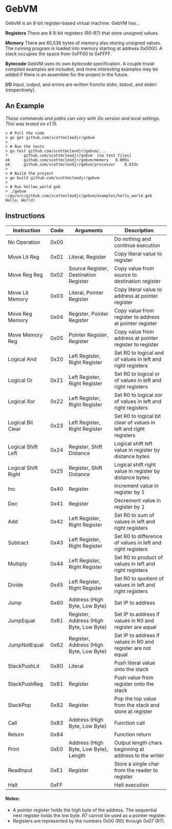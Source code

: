 # GebVM

GebvM is an 8-bit register-based virtual machine.  GebVM has...

**Registers** There are 8 8-bit registers (R0-R7) that store unsigned values.

**Memory** There are 65,536 bytes of memory also storing unsigned values.  The running program is loaded into memory starting at address 0x0000.  A stack occupies the space from 0xFF00 to 0xFFFF.

**Bytecode** GebVM uses its own bytecode specification.  A couple trivial compiled examples are included, and more interesting examples may be added if there is an assembler for the project in the future.

**I/O** Input, output, and errors are written from/to stdin, stdout, and stderr (respectively).

## An Example

_These commands and paths can vary with Go version and local settings.  This was tested on v1.15._
```
> # Pull the code
> go get github.com/scottmcleodjr/gebvm
>
> # Run the tests
> go test github.com/scottmcleodjr/gebvm/...
?   	github.com/scottmcleodjr/gebvm	[no test files]
ok  	github.com/scottmcleodjr/gebvm/memory	0.009s
ok  	github.com/scottmcleodjr/gebvm/processor	0.033s
>
> # Build the project
> go build github.com/scottmcleodjr/gebvm
>
> # Run hellow_world.geb
> ./gebvm ~/go/src/github.com/scottmcleodjr/gebvm/examples/hello_world.geb
Hello, World!
```

## Instructions

| Instruction         | Code | Arguments                               | Description                                                       |
|---------------------|------|-----------------------------------------|-------------------------------------------------------------------|
| No Operation        | 0x00 |                                         | Do nothing and continue execution                                 |
| Move Lit Reg        | 0x01 | Literal, Register                       | Copy literal value to register                                    |
| Move Reg Reg        | 0x02 | Source Register, Destination Register   | Copy value from source to destination register                    |
| Move Lit Memory     | 0x03 | Literal, Pointer Register               | Copy literal value to address at pointer register                 |
| Move Reg Memory     | 0x04 | Register, Pointer Register              | Copy value from register to address at pointer register           |
| Move Memory Reg     | 0x05 | Pointer Register, Register              | Copy value from address at pointer register to register           |
| Logical And         | 0x20 | Left Register, Right Register           | Set R0 to logical and of values in left and right registers       |
| Logical Or          | 0x21 | Left Register, Right Register           | Set R0 to logical or of values in left and right registers        |
| Logical Xor         | 0x22 | Left Register, Right Register           | Set R0 to logical xor of values in left and right registers       |
| Logical Bit Clear   | 0x23 | Left Register, Right Register           | Set R0 to logical bit clear of values in left and right registers |
| Logical Shift Left  | 0x24 | Register, Shift Distance                | Logical shift left value in register by distance bytes            |
| Logical Shift Right | 0x25 | Register, Shift Distance                | Logical shift right value in register by distance bytes           |
| Inc                 | 0x40 | Register                                | Increment value in register by 1                                  |
| Dec                 | 0x41 | Register                                | Decrement value in register by 1                                  |
| Add                 | 0x42 | Left Register, Right Register           | Set R0 to sum of values in left and right registers               |
| Subtract            | 0x43 | Left Register, Right Register           | Set R0 to difference of values in left and right registers        |
| Multiply            | 0x44 | Left Register, Right Register           | Set R0 to product of values in left and right registers           |
| Divide              | 0x45 | Left Register, Right Register           | Set R0 to quotient of values in left and right registers          |
| Jump                | 0x60 | Address (High Byte, Low Byte)           | Set IP to address                                                 |
| JumpEqual           | 0x61 | Register, Address (High Byte, Low Byte) | Set IP to address if values in R0 and register are equal          |
| JumpNotEqual        | 0x62 | Register, Address (High Byte, Low Byte) | Set IP to address if values in R0 and register are not equal      |
| StackPushLit        | 0x80 | Literal                                 | Push literal value onto the stack                                 |
| StackPushReg        | 0x81 | Register                                | Push value from register onto the stack                           |
| StackPop            | 0x82 | Register                                | Pop the top value from the stack and store at register            |
| Call                | 0x83 | Address (High Byte, Low Byte)           | Function call                                                     |
| Return              | 0x84 |                                         | Function return                                                   |
| Print               | 0xE0 | Address (High Byte, Low Byte), Length   | Output length chars beginning at address to the writer            |
| ReadInput           | 0xE1 | Register                                | Store a single char from the reader to register                   |
| Halt                | 0xFF |                                         | Halt execution                                                    |

#### Notes:
- A pointer register holds the high byte of the address.  The sequential next register holds the low byte.  R7 cannot be used as a pointer register.
- Registers are represented by the numbers 0x00 (R0) through 0x07 (R7).
